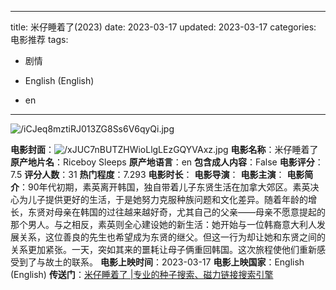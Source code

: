 
---
title: 米仔睡着了(2023)
date: 2023-03-17
updated: 2023-03-17
categories: 电影推荐
tags:

- 剧情

- English (English)
- en
---

<img src="https://image.tmdb.org/t/p/original/iCJeq8mztiRJ013ZG8Ss6V6qyQi.jpg" alt="/iCJeq8mztiRJ013ZG8Ss6V6qyQi.jpg" title="/iCJeq8mztiRJ013ZG8Ss6V6qyQi.jpg">

**电影封面**：<img src="https://image.tmdb.org/t/p/w200/xJUC7nBUTZHWioLlgLEzGQYVAxz.jpg" alt="/xJUC7nBUTZHWioLlgLEzGQYVAxz.jpg" title="/xJUC7nBUTZHWioLlgLEzGQYVAxz.jpg">
**电影名称**：米仔睡着了
**原产地片名**：Riceboy Sleeps
**原产地语言**：en
**包含成人内容**：False
**电影评分**：7.5
**评分人数**：31
**热门程度**：7.293
**电影时长**：
**电影导演**：
**电影主演**：
**电影简介**：90年代初期，素英离开韩国，独自带着儿子东贤生活在加拿大郊区。素英决心为儿子提供更好的生活，于是她努力克服种族问题和文化差异。随着年龄的增长，东贤对母亲在韩国的过往越来越好奇，尤其自己的父亲——母亲不愿意提起的那个男人。与之相反，素英则全心建设她的新生活：她开始与一位韩裔意大利人发展关系，这位善良的先生也希望成为东贤的继父。但这一行为却让她和东贤之间的关系更加紧张。一天，突如其来的噩耗让母子俩重回韩国。这次旅程使他们重新感受到了与故土的联系。
**电影上映时间**：2023-03-17
**电影上映国家**：English (English)
**传送门**：[米仔睡着了 |专业的种子搜索、磁力链接搜索引擎](https://movie.amd794.com:2083/?search=Riceboy%20Sleeps&ordering=&mode=match_phrase&page_size=10&page=1)

